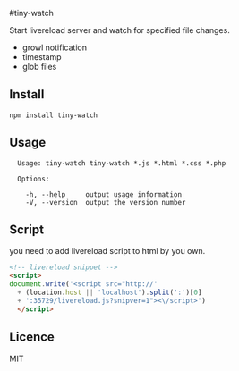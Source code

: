 #tiny-watch

Start livereload server and watch for specified file changes.

* growl notification
* timestamp
* glob files


## Install

    npm install tiny-watch

## Usage

```
  Usage: tiny-watch tiny-watch *.js *.html *.css *.php

  Options:

    -h, --help     output usage information
    -V, --version  output the version number
```

## Script

you need to add livereload script to html by you own.

``` html
<!-- livereload snippet -->
<script>
document.write('<script src="http://'
  + (location.host || 'localhost').split(':')[0]
  + ':35729/livereload.js?snipver=1"><\/script>')
  </script>
```

## Licence

MIT
